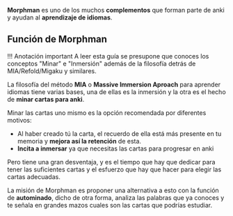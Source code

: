**Morphman** es uno de los muchos **complementos** que forman parte de anki y ayudan al **aprendizaje de idiomas**.

## Función de Morphman
!!! Anotación important
    A leer esta guía se presupone que conoces los conceptos "Minar" e "Inmersión" además de la filosofía detrás de MIA/Refold/Migaku y similares.

La filosofía del método **MIA** o **Massive Immersion Aproach** para aprender idiomas tiene varias bases, una de ellas es la inmersión y la otra es el hecho de **minar cartas para anki**.

Minar las cartas uno mismo es la opción recomendada por diferentes motivos:
* Al haber creado tú la carta, el recuerdo de ella está más presente en tu memoria y **mejora así la retención** de esta.
* **Incita a inmersar** ya que necesitas las cartas para progresar en anki

Pero tiene una gran desventaja, y es el tiempo que hay que dedicar para tener las suficientes cartas y el esfuerzo que hay que hacer para elegir las cartas adecuadas.

La misión de Morphman es proponer una alternativa a esto con la función de **autominado**, dicho de otra forma, analiza las palabras que ya conoces y te señala en grandes mazos cuales son las cartas que podrías estudiar.